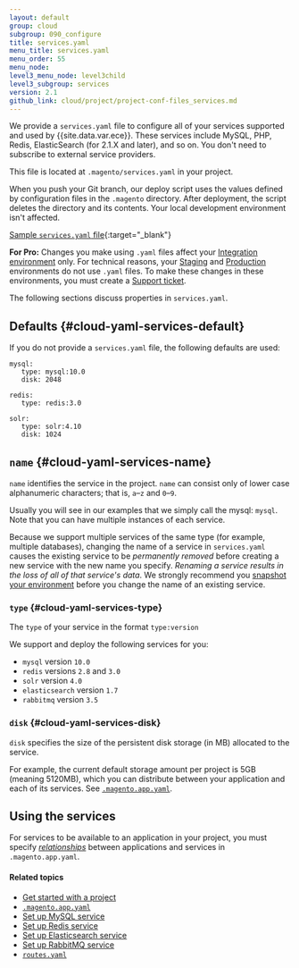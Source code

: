 ```yaml
---
layout: default
group: cloud
subgroup: 090_configure
title: services.yaml
menu_title: services.yaml
menu_order: 55
menu_node:
level3_menu_node: level3child
level3_subgroup: services
version: 2.1
github_link: cloud/project/project-conf-files_services.md
---
```


We provide a `services.yaml` file to configure all of your services supported and used by {{site.data.var.ece}}. These services include MySQL, PHP, Redis, ElasticSearch (for 2.1.X and later), and so on. You don't need to subscribe to external service providers.

This file is located at `.magento/services.yaml` in your project.

<div class="bs-callout bs-callout-info" id="info">
  <p>When you push your Git branch, our deploy script uses the values defined by configuration files in the <code>.magento</code> directory. After deployment, the script deletes the directory and its contents. Your local development environment isn't affected.</p>
</div>

[Sample `services.yaml` file](https://github.com/magento/magento-cloud/blob/master/.magento/services.yaml){:target="_blank"}

**For Pro:** Changes you make using `.yaml` files affect your [Integration environment]({{page.baseurl}}cloud/reference/discover-arch.html#cloud-arch-int) only. For technical reasons, your [Staging]({{page.baseurl}}cloud/reference/discover-arch.html#cloud-arch-stage) and [Production]({{page.baseurl}}cloud/reference/discover-arch.html#cloud-arch-prod) environments do not use `.yaml` files. To make these changes in these environments, you must create a [Support ticket]({{page.baseurl}}cloud/bk-cloud.html#gethelp).


The following sections discuss properties in `services.yaml`.

## Defaults {#cloud-yaml-services-default}
If you do not provide a `services.yaml` file, the following defaults are used:

	mysql:
	   type: mysql:10.0
	   disk: 2048

	redis:
	   type: redis:3.0

	solr:
	   type: solr:4.10
	   disk: 1024

## `name` {#cloud-yaml-services-name}
`name` identifies the service in the project. `name` can consist only of lower case alphanumeric characters; that is, `a`&ndash;`z` and `0`&ndash;`9`.

Usually you will see in our examples that we simply call the mysql: `mysql`. Note that you can have multiple instances of each service.

<div class="bs-callout bs-callout-warning">
    <p>Because we support multiple services of the same type (for example, multiple databases), changing the name of a service in <code>services.yaml</code> causes the existing service to be <em>permanently removed</em> before creating a new service with the new name you specify. <em>Renaming a service results in the loss of all of that service's data</em>. We strongly recommend you <a href="{{page.baseurl}}cloud/admin/admin-snap.html">snapshot your environment</a> before you change the name of an existing service.</p>
</div>

### `type` {#cloud-yaml-services-type}
The `type` of your service in the format `type:version`

We support and deploy the following services for you:

*	`mysql` version `10.0`
*	`redis` versions `2.8` and `3.0`
*	`solr` version `4.0`
*	`elasticsearch` version `1.7`
*	`rabbitmq` version `3.5`

### `disk` {#cloud-yaml-services-disk}

`disk` specifies the size of the persistent disk storage (in MB) allocated to the service.

For example, the current default storage amount per project is 5GB (meaning 5120MB), which you can distribute between your application and each of its services. See [`.magento.app.yaml`]({{page.baseurl}}cloud/project/project-conf-files_magento-app.html).

## Using the services
For services to be available to an application in your project, you must specify [*relationships*]({{page.baseurl}}cloud/project/project-conf-files_magento-app.html#cloud-yaml-platform-rel) between applications and services in `.magento.app.yaml`.

#### Related topics
*	[Get started with a project]({{page.baseurl}}cloud/project/project-start.html)
*	[`.magento.app.yaml`]({{page.baseurl}}cloud/project/project-conf-files_magento-app.html)
*	[Set up MySQL service]({{page.baseurl}}cloud/project/project-conf-files_services-mysql.html)
*	[Set up Redis service]({{page.baseurl}}cloud/project/project-conf-files_services-redis.html)
*	[Set up Elasticsearch service]({{page.baseurl}}cloud/project/project-conf-files_services-elastic.html)
*	[Set up RabbitMQ service]({{page.baseurl}}cloud/project/project-conf-files_services-rabbit.html)
*	[`routes.yaml`]({{page.baseurl}}cloud/project/project-conf-files_routes.html)

